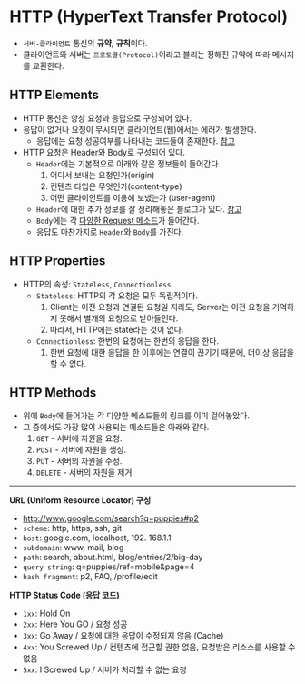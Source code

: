# HTTP (HyperText Transfer Protocol)

- `서버-클라이언트` 통신의 **규약, 규칙**이다.
- 클라이언트와 서버는 `프로토콜(Protocol)`이라고 불리는 정해진 규약에 따라 메시지를 교환한다.

## HTTP Elements

- HTTP 통신은 항상 요청과 응답으로 구성되어 있다.
- 응답이 없거나 요청이 무시되면 클라이언트(웹)에서는 에러가 발생한다.
  - 응답에는 요청 성공여부를 나타내는 코드들이 존재한다. [참고](https://developer.mozilla.org/ko/docs/Web/HTTP/Status)
- HTTP 요청은 Header와 Body로 구성되어 있다.
  - `Header`에는 기본적으로 아래와 같은 정보들이 들어간다.
    1. 어디서 보내는 요청인가(origin)
    2. 컨텐츠 타입은 무엇인가(content-type)
    3. 어떤 클라이언트를 이용해 보냈는가 (user-agent)
  - `Header`에 대한 추가 정보를 잘 정리해놓은 블로그가 있다. [참고](https://www.zerocho.com/category/HTTP/post/5b3ba2d0b3dabd001b53b9db)
  - `Body`에는 각 [다양한 Request 메소드](https://developer.mozilla.org/en-US/docs/Web/HTTP/Methods)가 들어간다.
  - 응답도 마찬가지로 `Header`와 `Body`를 가진다.

## HTTP Properties

- HTTP의 속성: `Stateless`, `Connectionless`
  - `Stateless`: HTTP의 각 요청은 모두 독립적이다.
    1. Client는 이전 요청과 연결된 요청일 지라도, Server는 이전 요청을 기억하지 못해서 별개의 요청으로 받아들인다.
    2. 따라서, HTTP에는 state라는 것이 없다.
  - `Connectionless`: 한번의 요청에는 한번의 응답을 한다.
    1. 한번 요청에 대한 응답을 한 이후에는 연결이 끊기기 때문에, 더이상 응답을 할 수 없다.

## HTTP Methods

- 위에 `Body`에 들어가는 각 다양한 메소드들의 링크를 이미 걸어놓았다.
- 그 중에서도 가장 많이 사용되는 메소드들은 아래와 같다.
  1. `GET` - 서버에 자원을 요청.
  2. `POST` - 서버에 자원을 생성.
  3. `PUT` - 서버의 자원을 수정.
  4. `DELETE` - 서버의 자원을 제거.

---

**URL (Uniform Resource Locator) 구성**

- http://www.google.com/search?q=puppies#p2
- `scheme`: http, https, ssh, git
- `host`: google.com, localhost, 192. 168.1.1
- `subdomain`: www, mail, blog
- `path`: search, about.html, blog/entries/2/big-day
- `query string`: q=puppies/ref=mobile&page=4
- `hash fragment`: p2, FAQ, /profile/edit

**HTTP Status Code (응답 코드)**

- `1xx`: Hold On
- `2xx`: Here You GO / 요청 성공
- `3xx`: Go Away / 요청에 대한 응답이 수정되지 않음 (Cache)
- `4xx`: You Screwed Up / 컨텐츠에 접근할 권한 없음, 요청받은 리소스를 사용할 수 없음
- `5xx`: I Screwed Up / 서버가 처리할 수 없는 요청
